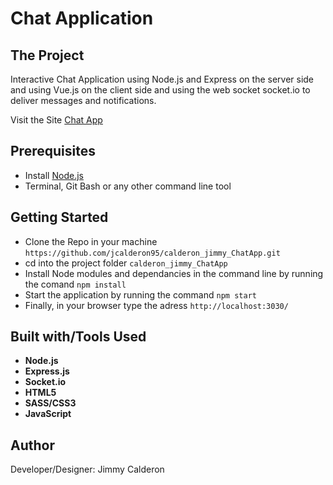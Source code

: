 # Chat Application

## The Project
 
Interactive Chat Application using Node.js and Express on the server side and using Vue.js on the client side and using the web socket socket.io to deliver messages and notifications.

Visit the Site [Chat App](https://chat-app-authoring4.herokuapp.com/)

## Prerequisites

* Install [Node.js](https://nodejs.org/en/) 
* Terminal, Git Bash or any other command line tool 




## Getting Started

* Clone the Repo in your machine ```https://github.com/jcalderon95/calderon_jimmy_ChatApp.git```
* cd into the project folder ```calderon_jimmy_ChatApp```
* Install Node modules and dependancies in the command line by running the comand ```npm install```
* Start the application by running the command ```npm start```
* Finally, in your browser type the adress ```http://localhost:3030/```

## Built with/Tools Used
* **Node.js**
* **Express.js**
* **Socket.io**
* **HTML5**
* **SASS/CSS3**
* **JavaScript**


## Author

Developer/Designer: Jimmy Calderon